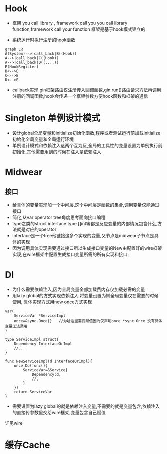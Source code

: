 # Hook
- 框架
you call library , framework call you
you call library function,framework call your function
框架是基于hook模式建立的

- 系统运行时执行注册的hook函数
```mermaid
graph LR
A(System)-->|call_back|B((Hook))
A-->|call_back|C((Hook))
A-->|call_back|D((....))
E(HookRegister)
B<-->E
C<-->E
D<-->E

```

- callback实现
gin框架路由仅注册传入回调函数,gin.run()路由请求方法再调用注册的回调函数,hook会传递一个框架参数方便hook函数和框架的通信

# Singleton 单例设计模式
- 设计global全局变量和initialize初始化函数,程序或者测试运行前加载initialize初始化全局变量和全局运行环境
- 单例设计模式和依赖注入这两个互为反,全局的工具性的变量设置为单例执行前初始化,其他需要用到的时候在注入是依赖注入

# Midwear
## 接口
- 给具体的变量实现加一个中间层,这个中间层是函数的集合,调用变量仅能通过接口 
- 简化,从var operator tree角度思考面向接口编程
- type之类的struct interface type []int等都是反应变量的内部情况包含什么,方法就是对应的operator
- interface是一个tree他链接这多个实现的变量,父节点是midwear子节点是具体的实现
- 因为调用具体实现需要通过接口所以生成接口变量的New由配置好的wire框架实现,在wire框架中配置生成接口变量所需的所有实现和接口;

# DI
- 为什么需要依赖注入,因为全局变量全部加载费内存仅加载必需的变量
- 用lazy global的方式实现依赖注入,将变量设置为懒全局变量仅在需要的时候使用,
具体实现方式用new once方式实现
```golang
var(
    ServiceVar *ServiceImpl
    once=&sync.Once{}   //为啥这里需要赋值因为仅声明once *sync.Once 没有具体变量无法调用
)

type ServiceImpl struct{
    Dependency InterfaceOrImpl
    //...
}

func NewServiceImpl(d InterfaceOrImpl){
    once.Do(func(){
        ServiceVar=&Service{
            Dependency:d,
            //,
        }
    })
    return ServiceVar
}

```
- 需要设置为lazy global的就是依赖注入变量,不需要的就是变量包含,依赖注入的直接传参数里交给wire框架,变量包含自己赋值

详见wire



# 缓存Cache


